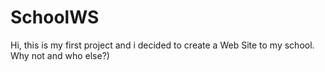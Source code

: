 # SchoolWS
Hi, this is my first project and i decided to create a Web Site to my school. Why not and who else?)
